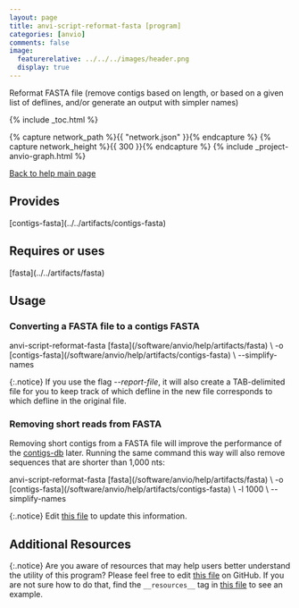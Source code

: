 ```yaml
---
layout: page 
title: anvi-script-reformat-fasta [program]
categories: [anvio]
comments: false
image:
  featurerelative: ../../../images/header.png
  display: true
---
```


Reformat FASTA file (remove contigs based on length, or based on a given list of deflines, and/or generate an output with simpler names)


{% include _toc.html %}
<div id="svg" class="subnetwork"></div>
{% capture network_path %}{{ "network.json" }}{% endcapture %}
{% capture network_height %}{{ 300 }}{% endcapture %}
{% include _project-anvio-graph.html %}


[Back to help main page](../../)

## Provides

<p style="text-align: left" markdown="1"><span class="artifact-p">[contigs-fasta](../../artifacts/contigs-fasta)</span></p>

## Requires or uses

<p style="text-align: left" markdown="1"><span class="artifact-r">[fasta](../../artifacts/fasta)</span></p>

## Usage


### Converting a FASTA file to a contigs FASTA

<div class="codeblock" markdown="1">
anvi&#45;script&#45;reformat&#45;fasta <span class="artifact&#45;n">[fasta](/software/anvio/help/artifacts/fasta)</span> \
                           &#45;o <span class="artifact&#45;n">[contigs&#45;fasta](/software/anvio/help/artifacts/contigs&#45;fasta)</span> \
                           &#45;&#45;simplify&#45;names
</div>

{:.notice}
If you use the flag *--report-file*, it will also create a TAB-delimited file for you to keep track of which defline in the new file corresponds to which defline in the original file.

### Removing short reads from FASTA

Removing short contigs from a FASTA file will improve the performance of the <span class="artifact-n">[contigs-db](/software/anvio/help/artifacts/contigs-db)</span> later. Running the same command this way will also remove sequences that are shorter than 1,000 nts:

<div class="codeblock" markdown="1">
anvi&#45;script&#45;reformat&#45;fasta <span class="artifact&#45;n">[fasta](/software/anvio/help/artifacts/fasta)</span> \
                           &#45;o <span class="artifact&#45;n">[contigs&#45;fasta](/software/anvio/help/artifacts/contigs&#45;fasta)</span> \
                           &#45;l 1000 \
                           &#45;&#45;simplify&#45;names
</div>



{:.notice}
Edit [this file](https://github.com/merenlab/anvio/tree/master/anvio/docs/programs/anvi-script-reformat-fasta.md) to update this information.


## Additional Resources



{:.notice}
Are you aware of resources that may help users better understand the utility of this program? Please feel free to edit [this file](https://github.com/merenlab/anvio/tree/master/bin/anvi-script-reformat-fasta) on GitHub. If you are not sure how to do that, find the `__resources__` tag in [this file](https://github.com/merenlab/anvio/blob/master/bin/anvi-interactive) to see an example.
